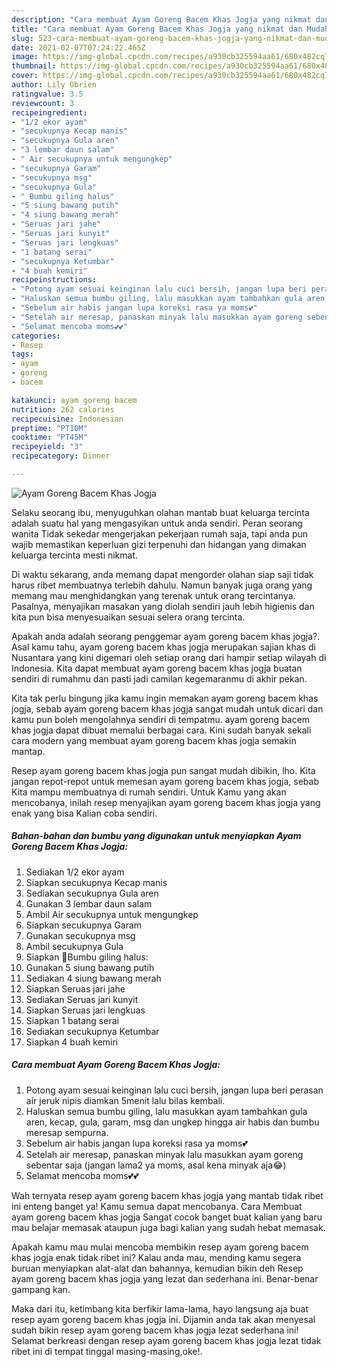 ```yaml
---
description: "Cara membuat Ayam Goreng Bacem Khas Jogja yang nikmat dan Mudah Dibuat"
title: "Cara membuat Ayam Goreng Bacem Khas Jogja yang nikmat dan Mudah Dibuat"
slug: 523-cara-membuat-ayam-goreng-bacem-khas-jogja-yang-nikmat-dan-mudah-dibuat
date: 2021-02-07T07:24:22.465Z
image: https://img-global.cpcdn.com/recipes/a930cb325594aa61/680x482cq70/ayam-goreng-bacem-khas-jogja-foto-resep-utama.jpg
thumbnail: https://img-global.cpcdn.com/recipes/a930cb325594aa61/680x482cq70/ayam-goreng-bacem-khas-jogja-foto-resep-utama.jpg
cover: https://img-global.cpcdn.com/recipes/a930cb325594aa61/680x482cq70/ayam-goreng-bacem-khas-jogja-foto-resep-utama.jpg
author: Lily Obrien
ratingvalue: 3.5
reviewcount: 3
recipeingredient:
- "1/2 ekor ayam"
- "secukupnya Kecap manis"
- "secukupnya Gula aren"
- "3 lembar daun salam"
- " Air secukupnya untuk mengungkep"
- "secukupnya Garam"
- "secukupnya msg"
- "secukupnya Gula"
- " Bumbu giling halus"
- "5 siung bawang putih"
- "4 siung bawang merah"
- "Seruas jari jahe"
- "Seruas jari kunyit"
- "Seruas jari lengkuas"
- "1 batang serai"
- "secukupnya Ketumbar"
- "4 buah kemiri"
recipeinstructions:
- "Potong ayam sesuai keinginan lalu cuci bersih, jangan lupa beri perasan air jeruk nipis diamkan 5menit lalu bilas kembali."
- "Haluskan semua bumbu giling, lalu masukkan ayam tambahkan gula aren, kecap, gula, garam, msg dan ungkep hingga air habis dan bumbu meresap sempurna."
- "Sebelum air habis jangan lupa koreksi rasa ya moms💕"
- "Setelah air meresap, panaskan minyak lalu masukkan ayam goreng sebentar saja (jangan lama2 ya moms, asal kena minyak aja😂)"
- "Selamat mencoba moms💕💕"
categories:
- Resep
tags:
- ayam
- goreng
- bacem

katakunci: ayam goreng bacem 
nutrition: 262 calories
recipecuisine: Indonesian
preptime: "PT10M"
cooktime: "PT45M"
recipeyield: "3"
recipecategory: Dinner

---
```



![Ayam Goreng Bacem Khas Jogja](https://img-global.cpcdn.com/recipes/a930cb325594aa61/680x482cq70/ayam-goreng-bacem-khas-jogja-foto-resep-utama.jpg)

Selaku seorang ibu, menyuguhkan olahan mantab buat keluarga tercinta adalah suatu hal yang mengasyikan untuk anda sendiri. Peran seorang  wanita Tidak sekedar mengerjakan pekerjaan rumah saja, tapi anda pun wajib memastikan keperluan gizi terpenuhi dan hidangan yang dimakan keluarga tercinta mesti nikmat.

Di waktu  sekarang, anda memang dapat mengorder olahan siap saji tidak harus ribet membuatnya terlebih dahulu. Namun banyak juga orang yang memang mau menghidangkan yang terenak untuk orang tercintanya. Pasalnya, menyajikan masakan yang diolah sendiri jauh lebih higienis dan kita pun bisa menyesuaikan sesuai selera orang tercinta. 



Apakah anda adalah seorang penggemar ayam goreng bacem khas jogja?. Asal kamu tahu, ayam goreng bacem khas jogja merupakan sajian khas di Nusantara yang kini digemari oleh setiap orang dari hampir setiap wilayah di Indonesia. Kita dapat membuat ayam goreng bacem khas jogja buatan sendiri di rumahmu dan pasti jadi camilan kegemaranmu di akhir pekan.

Kita tak perlu bingung jika kamu ingin memakan ayam goreng bacem khas jogja, sebab ayam goreng bacem khas jogja sangat mudah untuk dicari dan kamu pun boleh mengolahnya sendiri di tempatmu. ayam goreng bacem khas jogja dapat dibuat memalui berbagai cara. Kini sudah banyak sekali cara modern yang membuat ayam goreng bacem khas jogja semakin mantap.

Resep ayam goreng bacem khas jogja pun sangat mudah dibikin, lho. Kita jangan repot-repot untuk memesan ayam goreng bacem khas jogja, sebab Kita mampu membuatnya di rumah sendiri. Untuk Kamu yang akan mencobanya, inilah resep menyajikan ayam goreng bacem khas jogja yang enak yang bisa Kalian coba sendiri.

<!--inarticleads1-->

##### Bahan-bahan dan bumbu yang digunakan untuk menyiapkan Ayam Goreng Bacem Khas Jogja:

1. Sediakan 1/2 ekor ayam
1. Siapkan secukupnya Kecap manis
1. Sediakan secukupnya Gula aren
1. Gunakan 3 lembar daun salam
1. Ambil  Air secukupnya untuk mengungkep
1. Siapkan secukupnya Garam
1. Gunakan secukupnya msg
1. Ambil secukupnya Gula
1. Siapkan  🌱Bumbu giling halus:
1. Gunakan 5 siung bawang putih
1. Sediakan 4 siung bawang merah
1. Siapkan Seruas jari jahe
1. Sediakan Seruas jari kunyit
1. Siapkan Seruas jari lengkuas
1. Siapkan 1 batang serai
1. Sediakan secukupnya Ketumbar
1. Siapkan 4 buah kemiri




<!--inarticleads2-->

##### Cara membuat Ayam Goreng Bacem Khas Jogja:

1. Potong ayam sesuai keinginan lalu cuci bersih, jangan lupa beri perasan air jeruk nipis diamkan 5menit lalu bilas kembali.
1. Haluskan semua bumbu giling, lalu masukkan ayam tambahkan gula aren, kecap, gula, garam, msg dan ungkep hingga air habis dan bumbu meresap sempurna.
1. Sebelum air habis jangan lupa koreksi rasa ya moms💕
1. Setelah air meresap, panaskan minyak lalu masukkan ayam goreng sebentar saja (jangan lama2 ya moms, asal kena minyak aja😂)
1. Selamat mencoba moms💕💕




Wah ternyata resep ayam goreng bacem khas jogja yang mantab tidak ribet ini enteng banget ya! Kamu semua dapat mencobanya. Cara Membuat ayam goreng bacem khas jogja Sangat cocok banget buat kalian yang baru mau belajar memasak ataupun juga bagi kalian yang sudah hebat memasak.

Apakah kamu mau mulai mencoba membikin resep ayam goreng bacem khas jogja enak tidak ribet ini? Kalau anda mau, mending kamu segera buruan menyiapkan alat-alat dan bahannya, kemudian bikin deh Resep ayam goreng bacem khas jogja yang lezat dan sederhana ini. Benar-benar gampang kan. 

Maka dari itu, ketimbang kita berfikir lama-lama, hayo langsung aja buat resep ayam goreng bacem khas jogja ini. Dijamin anda tak akan menyesal sudah bikin resep ayam goreng bacem khas jogja lezat sederhana ini! Selamat berkreasi dengan resep ayam goreng bacem khas jogja lezat tidak ribet ini di tempat tinggal masing-masing,oke!.

